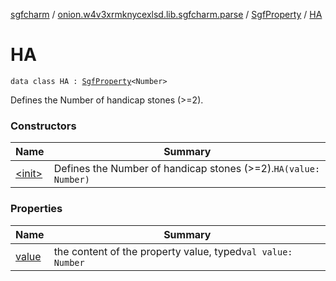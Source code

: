 [sgfcharm](../../../index.md) / [onion.w4v3xrmknycexlsd.lib.sgfcharm.parse](../../index.md) / [SgfProperty](../index.md) / [HA](./index.md)

# HA

`data class HA : `[`SgfProperty`](../index.md)`<Number>`

Defines the Number of handicap stones (&gt;=2).

### Constructors

| Name | Summary |
|---|---|
| [&lt;init&gt;](-init-.md) | Defines the Number of handicap stones (&gt;=2).`HA(value: Number)` |

### Properties

| Name | Summary |
|---|---|
| [value](value.md) | the content of the property value, typed`val value: Number` |

